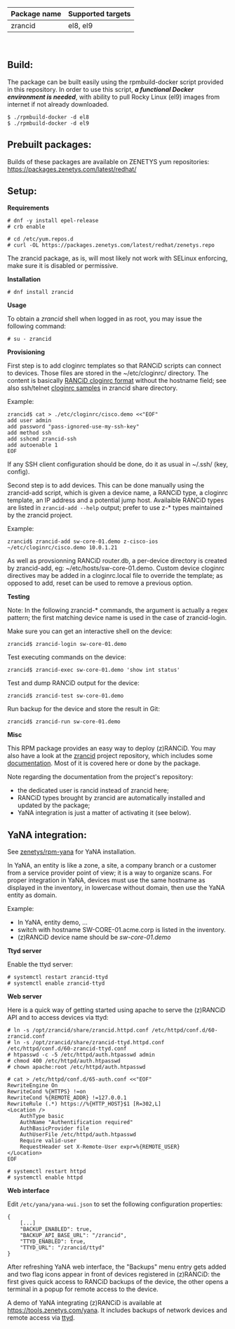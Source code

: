 | Package&nbsp;name | Supported&nbsp;targets |
| :--- | :--- |
| zrancid | el8, el9 |
<br/>

## Build:

The package can be built easily using the rpmbuild-docker script provided
in this repository. In order to use this script, _**a functional Docker
environment is needed**_, with ability to pull Rocky Linux (el9) images
from internet if not already downloaded.

```
$ ./rpmbuild-docker -d el8
$ ./rpmbuild-docker -d el9
```

## Prebuilt packages:

Builds of these packages are available on ZENETYS yum repositories:<br/>
https://packages.zenetys.com/latest/redhat/

## Setup:

**Requirements**

```
# dnf -y install epel-release
# crb enable

# cd /etc/yum.repos.d
# curl -OL https://packages.zenetys.com/latest/redhat/zenetys.repo
```

The zrancid package, as is, will most likely not work with SELinux enforcing, make sure it is disabled or permissive.

**Installation**

```
# dnf install zrancid
```

**Usage**

To obtain a _zrancid_ shell when logged in as root, you may issue the following command:

```
# su - zrancid
```

**Provisioning**

First step is to add cloginrc templates so that RANCiD scripts can connect to devices. Those files are stored in the ~/etc/cloginrc/ directory. The content is basically [RANCiD cloginrc format](https://shrubbery.net/rancid/man/cloginrc.5.html) without the hostname field; see also ssh/telnet [cloginrc samples](./share) in zrancid share directory.

Example:

```
zrancid$ cat > ./etc/cloginrc/cisco.demo <<"EOF"
add user admin
add password "pass-ignored-use-my-ssh-key"
add method ssh
add sshcmd zrancid-ssh
add autoenable 1
EOF
```

If any SSH client configuration should be done, do it as usual in ~/.ssh/ (key, config).

Second step is to add devices. This can be done manually using the zrancid-add script, which is given a device name, a RANCiD type, a cloginrc template, an IP address and a potential jump host. Availaible RANCiD types are listed in `zrancid-add --help` output; prefer to use z-* types maintained by the zrancid project.

Example:

```
zrancid$ zrancid-add sw-core-01.demo z-cisco-ios ~/etc/cloginrc/cisco.demo 10.0.1.21
```

As well as provsionning RANCiD router.db, a per-device directory is created by zrancid-add, eg: ~/etc/hosts/sw-core-01.demo. Custom device cloginrc directives may be added in a cloginrc.local file to override the template; as opposed to add, reset can be used to remove a previous option.

**Testing**

Note: In the following zrancid-* commands, the argument is actually a regex pattern; the first matching device name is used in the case of zrancid-login.

Make sure you can get an interactive shell on the device:

```
zrancid$ zrancid-login sw-core-01.demo
```

Test executing commands on the device:

```
zrancid$ zrancid-exec sw-core-01.demo 'show int status'
```

Test and dump RANCiD output for the device:

```
zrancid$ zrancid-test sw-core-01.demo
```

Run backup for the device and store the result in Git:

```
zrancid$ zrancid-run sw-core-01.demo
```

**Misc**

This RPM package provides an easy way to deploy (z)RANCiD. You may also have a look at the [zrancid](https://github.com/zenetys/zrancid) project repository, which includes some [documentation](https://github.com/zenetys/zrancid/tree/master/doc). Most of it is covered here or done by the package.

Note regarding the documentation from the project's repository:

* the dedicated user is rancid instead of zrancid here;
* RANCiD types brought by zrancid are automatically installed and updated by the package;
* YaNA integration is just a matter of activating it (see below).

## YaNA integration:

See [zenetys/rpm-yana](https://github.com/zenetys/rpm-yana#setup) for YaNA installation.

In YaNA, an entity is like a zone, a site, a company branch or a customer from a service provider point of view; it is a way to organize scans. For proper integration in YaNA, devices must use the same hostname as displayed in the inventory, in lowercase without domain, then use the YaNA entity as domain.

Example:

* In YaNA, entity demo, ...
* switch with hostname SW-CORE-01.acme.corp is listed in the inventory.
* (z)RANCiD device name should be _sw-core-01.demo_

**Ttyd server**

Enable the ttyd server:

```
# systemctl restart zrancid-ttyd
# systemctl enable zrancid-ttyd
```

**Web server**

Here is a quick way of getting started using apache to serve the (z)RANCiD API and to access devices via ttyd:

```
# ln -s /opt/zrancid/share/zrancid.httpd.conf /etc/httpd/conf.d/60-zrancid.conf
# ln -s /opt/zrancid/share/zrancid-ttyd.httpd.conf /etc/httpd/conf.d/60-zrancid-ttyd.conf
# htpasswd -c -5 /etc/httpd/auth.htpasswd admin
# chmod 400 /etc/httpd/auth.htpasswd
# chown apache:root /etc/httpd/auth.htpasswd

# cat > /etc/httpd/conf.d/65-auth.conf <<"EOF"
RewriteEngine On
RewriteCond %{HTTPS} !=on
RewriteCond %{REMOTE_ADDR} !=127.0.0.1
RewriteRule (.*) https://%{HTTP_HOST}$1 [R=302,L]
<Location />
    AuthType basic
    AuthName "Authentification required"
    AuthBasicProvider file
    AuthUserFile /etc/httpd/auth.htpasswd
    Require valid-user
    RequestHeader set X-Remote-User expr=%{REMOTE_USER}
</Location>
EOF

# systemctl restart httpd
# systemctl enable httpd
```

**Web interface**

Edit `/etc/yana/yana-wui.json` to set the following configuration properties:

```
{
    [...]
    "BACKUP_ENABLED": true,
    "BACKUP_API_BASE_URL": "/zrancid",
    "TTYD_ENABLED": true,
    "TTYD_URL": "/zrancid/ttyd"
}
```

After refreshing YaNA web interface, the "Backups" menu entry gets added and two flag icons appear in front of devices registered in (z)RANCiD: the first gives quick access to RANCiD backups of the device, the other opens a terminal in a popup for remote access to the device.

A demo of YaNA integrating (z)RANCiD is available at https://tools.zenetys.com/yana. It includes backups of network devices and remote access via [ttyd](https://github.com/tsl0922/ttyd).
